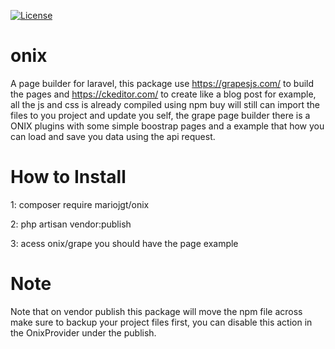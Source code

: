 <a href="https://packagist.org/packages/mariojgt/onix"><img src="https://img.shields.io/badge/license-MIT-orange" alt="License"></a>


# onix
A page builder for laravel, this package use https://grapesjs.com/ to build the pages and https://ckeditor.com/ to create like a blog post for example, all the js and css is already compiled using npm buy will still can import the files to you project and update you self, the grape page builder there is a ONIX plugins with some simple boostrap pages and a example that how you can load and save you data using the api request.

# How to Install
1: composer require mariojgt/onix

2: php artisan vendor:publish

3: acess onix/grape you should have the page example

# Note
Note that on vendor publish this package will move the npm file across make sure to backup your project files first, you can disable this action in the OnixProvider under the publish.
